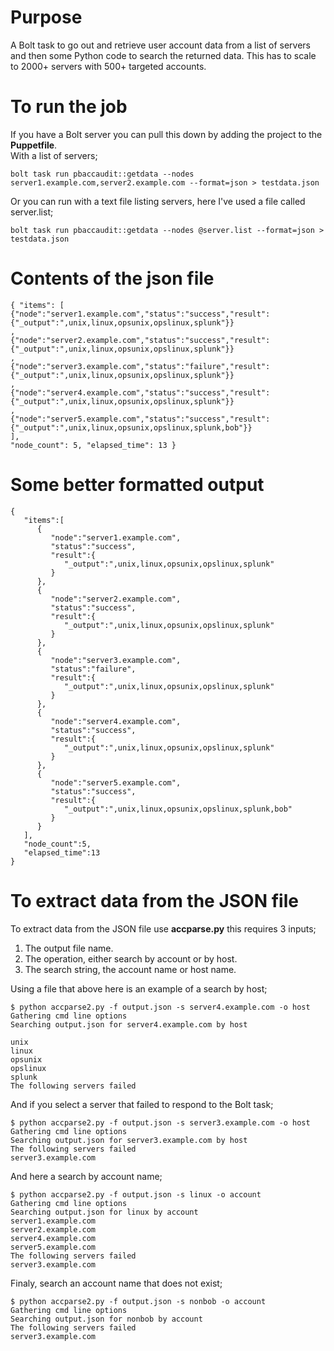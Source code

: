 # Purpose
A Bolt task to go out and retrieve user account data from a list of servers and then some Python code to search the returned data.
This has to scale to 2000+ servers with 500+ targeted accounts. 

# To run the job
If you have a Bolt server you can pull this down by adding the project to the **Puppetfile**.  
With a list of servers;
```
bolt task run pbaccaudit::getdata --nodes server1.example.com,server2.example.com --format=json > testdata.json
```
Or you can run with a text file listing servers, here I've used a file called server.list;
```
bolt task run pbaccaudit::getdata --nodes @server.list --format=json > testdata.json
```

# Contents of the json file
```
{ "items": [
{"node":"server1.example.com","status":"success","result":{"_output":",unix,linux,opsunix,opslinux,splunk"}}
,
{"node":"server2.example.com","status":"success","result":{"_output":",unix,linux,opsunix,opslinux,splunk"}}
,
{"node":"server3.example.com","status":"failure","result":{"_output":",unix,linux,opsunix,opslinux,splunk"}}
,
{"node":"server4.example.com","status":"success","result":{"_output":",unix,linux,opsunix,opslinux,splunk"}}
,
{"node":"server5.example.com","status":"success","result":{"_output":",unix,linux,opsunix,opslinux,splunk,bob"}}
],
"node_count": 5, "elapsed_time": 13 }

```

# Some better formatted output
```
{ 
   "items":[ 
      { 
         "node":"server1.example.com",
         "status":"success",
         "result":{ 
            "_output":",unix,linux,opsunix,opslinux,splunk"
         }
      },
      { 
         "node":"server2.example.com",
         "status":"success",
         "result":{ 
            "_output":",unix,linux,opsunix,opslinux,splunk"
         }
      },
      { 
         "node":"server3.example.com",
         "status":"failure",
         "result":{ 
            "_output":",unix,linux,opsunix,opslinux,splunk"
         }
      },
      { 
         "node":"server4.example.com",
         "status":"success",
         "result":{ 
            "_output":",unix,linux,opsunix,opslinux,splunk"
         }
      },
      { 
         "node":"server5.example.com",
         "status":"success",
         "result":{ 
            "_output":",unix,linux,opsunix,opslinux,splunk,bob"
         }
      }
   ],
   "node_count":5,
   "elapsed_time":13
}
```

# To extract data from the JSON file
To extract data from the JSON file use **accparse.py** this requires 3 inputs;
1. The output file name.
2. The operation, either search by account or by host.
3. The search string, the account name or host name.

Using a file that above here is an example of a search by host;
```
$ python accparse2.py -f output.json -s server4.example.com -o host
Gathering cmd line options
Searching output.json for server4.example.com by host

unix
linux
opsunix
opslinux
splunk
The following servers failed

```

And if you select a server that failed to respond to the Bolt task;
```
$ python accparse2.py -f output.json -s server3.example.com -o host
Gathering cmd line options
Searching output.json for server3.example.com by host
The following servers failed
server3.example.com
```
And here a search by account name;
```
$ python accparse2.py -f output.json -s linux -o account
Gathering cmd line options
Searching output.json for linux by account
server1.example.com
server2.example.com
server4.example.com
server5.example.com
The following servers failed
server3.example.com

```
Finaly, search an account name that does not exist;
```
$ python accparse2.py -f output.json -s nonbob -o account
Gathering cmd line options
Searching output.json for nonbob by account
The following servers failed
server3.example.com
```

